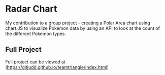 # Radar Chart
My contribution to a group project - creating a Polar Area chart using chart.JS to visualize Pokemon data by using an API to look at the count of the different Pokemon types. 

## Full Project
Full project can be viewed at (https://gitjudd.github.io/teamtriangle/index.html)
